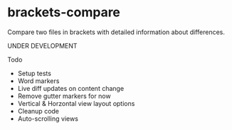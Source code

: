 brackets-compare
=======================

Compare two files in brackets with detailed information about differences.

UNDER DEVELOPMENT

Todo

* Setup tests
* Word markers
* Live diff updates on content change
* Remove gutter markers for now
* Vertical & Horzontal view layout options
* Cleanup code
* Auto-scrolling views
